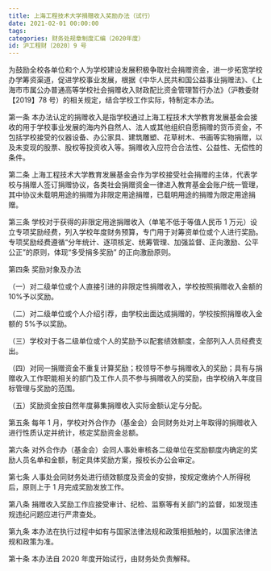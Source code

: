 ```yaml
---
title: 上海工程技术大学捐赠收入奖励办法（试行）
date: 2021-02-01 00:00:00
tags: 
categories: 财务处规章制度汇编（2020年度）
id: 沪工程财〔2020〕9 号
---
```


为鼓励全校各单位和个人为学校建设发展积极争取社会捐赠资金，进一步拓宽学校办学筹资渠道，促进学校事业发展，根据《中华人民共和国公益事业捐赠法》、《上海市市属公办普通高等学校社会捐赠收入财政配比资金管理暂行办法》（沪教委财【2019】78 号）的相关规定，结合学校工作实际，特制定本办法。

第一条 本办法认定的捐赠收入是指学校通过上海工程技术大学教育发展基金会接收的用于学校事业发展的海内外自然人、法人或其他组织自愿捐赠的货币资金，不包括学校接受的仪器设备、办公家具、建筑雕塑、花草树木、书画等实物捐赠，以及未变现的股票、股权等投资收入等。捐赠收入应符合合法性、公益性、无偿性的条件。

第二条 上海工程技术大学教育发展基金会作为学校接受社会捐赠的主体，代表学校与捐赠人签订捐赠协议，各类社会捐赠资金一律进入教育基金会账户统一管理，其中协议未载明用途的捐赠为非限定用途捐赠，已载明用途的捐赠为限定用途捐赠。

第三条 学校对于获得的非限定用途捐赠收入（单笔不低于等值人民币 1 万元）设立专项奖励经费，列入学校年度财务预算，专门用于对筹资单位或个人进行奖励。专项奖励经费遵循“分年统计、逐项核定、统筹管理、加强监督、正向激励、公平公正”的原则，体现“多受捐多奖励” 的正向激励原则。

第四条 奖励对象及办法

（一）对二级单位或个人直接引进的非限定性捐赠收入，学校按照捐赠收入金额的 10%予以奖励。

（二）对二级单位或个人介绍引荐，由学校出面达成捐赠的，学校按照捐赠收入金额的 5%予以奖励。

（三）学校对于各二级单位或个人的奖励予以配套绩效额度，全部列入人员经费支出。

（四）对同一捐赠资金不重复计算奖励；校领导不参与捐赠收入的奖励；具有与捐赠收入工作职能相关的部门及工作人员不参与捐赠收入的奖励，由学校纳入年度目标管理与奖励的范围。

（五）奖励资金按自然年度募集捐赠收入实际金额认定与分配。

第五条 每年 1 月，学校对外合作办（基金会）会同财务处对上年取得的捐赠收入进行性质认定并统计，核定奖励资金总额。

第六条 对外合作办（基金会）会同人事处审核各二级单位在奖励额度内确定的奖励人员名单和金额，制定具体奖励方案，报校长办公会审定。

第七条 人事处会同财务处进行绩效额度及资金的安排，按规定缴纳个人所得税后，原则上于 1 月完成奖励发放工作。

第八条 捐赠收入奖励工作应接受审计、纪检、监察等有关部门的监督，如发现违规违纪问题应进行严肃查处。

第九条 本办法在执行过程中如有与国家法律法规和政策相抵触的，以国家法律法规和政策为准。

第十条 本办法自 2020 年度开始试行，由财务处负责解释。
